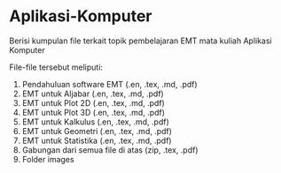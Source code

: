 # Aplikasi-Komputer
Berisi kumpulan file terkait topik pembelajaran EMT mata kuliah Aplikasi Komputer

File-file tersebut meliputi:
1. Pendahuluan software EMT (.en, .tex, .md, .pdf)
2. EMT untuk Aljabar (.en, .tex, .md, .pdf)
3. EMT untuk Plot 2D (.en, .tex, .md, .pdf)
4. EMT untuk Plot 3D (.en, .tex, .md, .pdf)
5. EMT untuk Kalkulus (.en, .tex, .md, .pdf)
6. EMT untuk Geometri (.en, .tex, .md, .pdf)
7. EMT untuk Statistika (.en, .tex, .md, .pdf)
8. Gabungan dari semua file di atas (zip, .tex, .pdf)
9. Folder images
